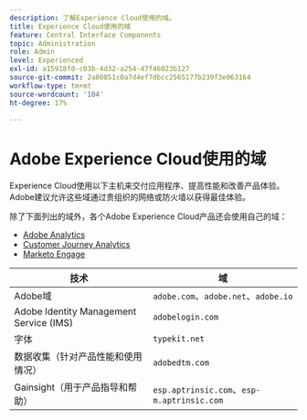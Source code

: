 ```yaml
---
description: 了解Experience Cloud使用的域。
title: Experience Cloud使用的域
feature: Central Interface Components
topic: Administration
role: Admin
level: Experienced
exl-id: a15918f0-c03b-4d32-a254-47f46023b127
source-git-commit: 2a80851c0a7d4ef7dbcc2565177b239f3e063164
workflow-type: tm+mt
source-wordcount: '104'
ht-degree: 17%

---
```


# Adobe Experience Cloud使用的域

Experience Cloud使用以下主机来交付应用程序、提高性能和改善产品体验。 Adobe建议允许这些域通过贵组织的网络或防火墙以获得最佳体验。

除了下面列出的域外，各个Adobe Experience Cloud产品还会使用自己的域：

* [Adobe Analytics](https://experienceleague.adobe.com/zh-hans/docs/analytics/technotes/domains)
* [Customer Journey Analytics](https://experienceleague.adobe.com/zh-hans/docs/analytics-platform/using/technotes/domains)
* [Marketo Engage](https://experienceleague.adobe.com/zh-hans/docs/marketo/using/getting-started/initial-setup/configure-protocols-for-marketo)

| 技术 | 域 |
| --- | --- |
| Adobe域 | `adobe.com`、`adobe.net`、`adobe.io` |
| Adobe Identity Management Service (IMS) | `adobelogin.com` |
| 字体 | `typekit.net` |
| 数据收集（针对产品性能和使用情况） | `adobedtm.com` |
| Gainsight（用于产品指导和帮助） | `esp.aptrinsic.com`、`esp-m.aptrinsic.com` |
